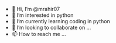 - 👋 Hi, I’m @mrahir07
- 👀 I’m interested in python 
- 🌱 I’m currently learning coding in python
- 💞️ I’m looking to collaborate on ...
- 📫 How to reach me ...

<!---
mrahir07/mrahir07 is a ✨ special ✨ repository because its `README.md` (this file) appears on your GitHub profile.
You can click the Preview link to take a look at your changes.
--->
